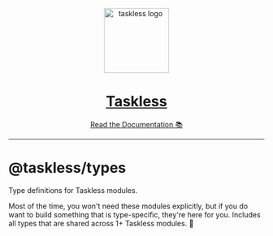 <!-- Banner -->
<p align="center">
  <a href="https://taskless.io">
    <img alt="taskless logo" height="128" src="https://raw.githubusercontent.com/taskless/taskless/main/.github/resources/taskless.png">
    <h1 align="center">Taskless</h1>
  </a>
</p>

<!-- Docs -->
<p align="center">
  <a aria-label="taskless documentation" href="https://taskless.io/docs">Read the Documentation 📚</a>
</p>

---

# @taskless/types

Type definitions for Taskless modules.

Most of the time, you won't need these modules explicitly, but if you do want to build something that is type-specific, they're here for you. Includes all types that are shared across 1+ Taskless modules. 🎉
